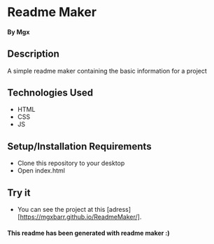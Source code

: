 # Readme Maker
#### By Mgx


## Description

A simple readme maker containing the basic information for a project


## Technologies Used

* HTML
* CSS
* JS


## Setup/Installation Requirements

* Clone this repository to your desktop
* Open index.html


## Try it

* You can see the project at this [adress][https://mgxbarr.github.io/ReadmeMaker/].


#### This readme has been generated with readme maker :)
